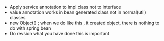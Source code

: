 - Apply service annotation to impl class not to interface
- value annotation works in bean generated class not in normal(util) classes
- new Object() ; when we do like this , it created object, there is nothing to do with spring bean
- Do revsion what you have done this is important
